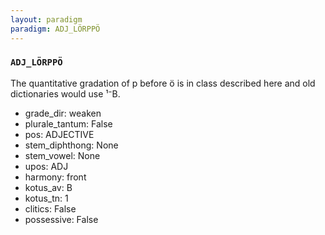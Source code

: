 ```yaml
---
layout: paradigm
paradigm: ADJ_LÖRPPÖ
---
```

### ` ADJ_LÖRPPÖ `

The quantitative gradation of p before ö is in class described here and old dictionaries would use ¹⁻B.
* grade_dir: weaken
* plurale_tantum: False
* pos: ADJECTIVE
* stem_diphthong: None
* stem_vowel: None
* upos: ADJ
* harmony: front
* kotus_av: B
* kotus_tn: 1
* clitics: False
* possessive: False
